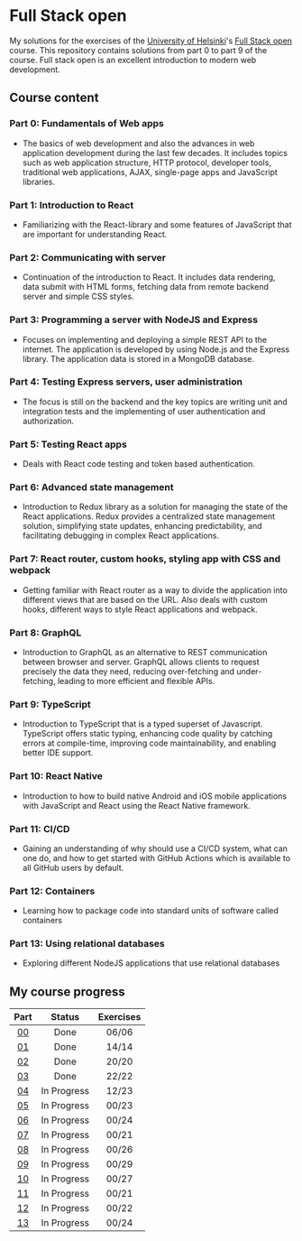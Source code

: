# Full Stack open

My solutions for the exercises of the [University of Helsinki](https://www.helsinki.fi/)'s [Full Stack open](https://fullstackopen.com/) course. This repository contains solutions from part 0 to part 9 of the course. Full stack open is an excellent introduction to modern web development. 
## Course content

### Part 0: Fundamentals of Web apps
- The basics of web development and also the advances in web application development during the last few decades. It includes topics such as web application structure, HTTP protocol, developer tools, traditional web applications, AJAX, single-page apps and JavaScript libraries.

### Part 1: Introduction to React
- Familiarizing with the React-library and some features of JavaScript that are important for understanding React.

### Part 2: Communicating with server
- Continuation of the introduction to React. It includes data rendering, data submit with HTML forms, fetching data from remote backend server and simple CSS styles.

### Part 3: Programming a server with NodeJS and Express
- Focuses on implementing and deploying a simple REST API to the internet. The application is developed by using Node.js and the Express library. The application data is stored in a MongoDB database.

### Part 4: Testing Express servers, user administration
- The focus is still on the backend and the key topics are writing unit and integration tests and the implementing of user authentication and authorization.

### Part 5: Testing React apps
- Deals with React code testing and token based authentication.

### Part 6: Advanced state management
- Introduction to Redux library as a solution for managing the state of the React applications. Redux provides a centralized state management solution, simplifying state updates, enhancing predictability, and facilitating debugging in complex React applications.

### Part 7: React router, custom hooks, styling app with CSS and webpack
- Getting familiar with React router as a way to divide the application into different views that are based on the URL. Also deals with custom hooks, different ways to style React applications and webpack.

### Part 8: GraphQL
- Introduction to GraphQL as an alternative to REST communication between browser and server. GraphQL allows clients to request precisely the data they need, reducing over-fetching and under-fetching, leading to more efficient and flexible APIs.

### Part 9: TypeScript
- Introduction to TypeScript that is a typed superset of Javascript. TypeScript offers static typing, enhancing code quality by catching errors at compile-time, improving code maintainability, and enabling better IDE support.

### Part 10: React Native
- Introduction to how to build native Android and iOS mobile applications with JavaScript and React using the React Native framework.

### Part 11: CI/CD
- Gaining an understanding of why should use a CI/CD system, what can one do, and how to get started with GitHub Actions which is available to all GitHub users by default. 

### Part 12: Containers
- Learning how to package code into standard units of software called containers

### Part 13: Using relational databases
- Exploring different NodeJS applications that use relational databases

## My course progress

| Part             | Status      | Exercises |
| :------------:   | :---------: | :-------: |
| [00](./part_0/)  | Done        | 06/06     |
| [01](./part_1/)  | Done        | 14/14     |
| [02](./part_2/)  | Done        | 20/20     |
| [03](./part_3/)  | Done        | 22/22     |
| [04](./part_4/)  | In Progress | 12/23     |
| [05](./part_5/)  | In Progress | 00/23     |
| [06](./part_6/)  | In Progress | 00/24     |
| [07](./part_7/)  | In Progress | 00/21     |
| [08](./part_8/)  | In Progress | 00/26     |
| [09](./part_9/)  | In Progress | 00/29     |
| [10](./part_10/) | In Progress | 00/27     |
| [11](./part_11/) | In Progress | 00/21     |
| [12](./part_12/) | In Progress | 00/22     |
| [13](./part_13/) | In Progress | 00/24     |